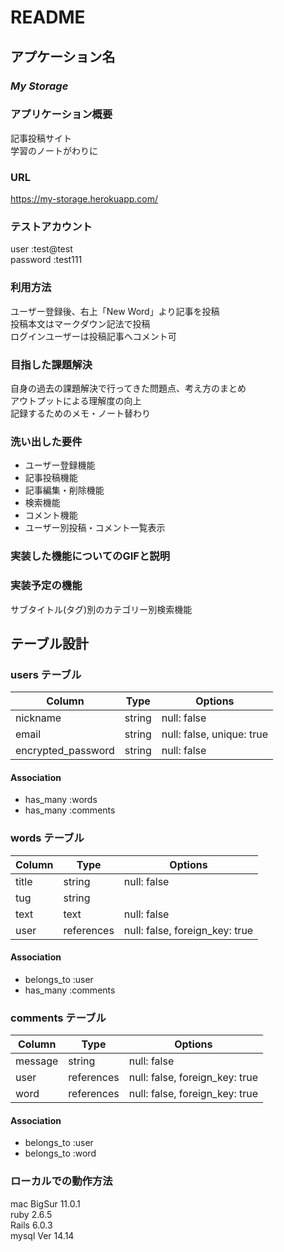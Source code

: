 # README

## アプケーション名 

### *My Storage*

### アプリケーション概要
記事投稿サイト  
学習のノートがわりに  

### URL
https://my-storage.herokuapp.com/

### テストアカウント
user      :test@test  
password  :test111

### 利用方法

ユーザー登録後、右上「New Word」より記事を投稿  
投稿本文はマークダウン記法で投稿  
ログインユーザーは投稿記事へコメント可  

### 目指した課題解決

自身の過去の課題解決で行ってきた問題点、考え方のまとめ  
アウトプットによる理解度の向上  
記録するためのメモ・ノート替わり  

### 洗い出した要件

- ユーザー登録機能
- 記事投稿機能
- 記事編集・削除機能
- 検索機能
- コメント機能
- ユーザー別投稿・コメント一覧表示

### 実装した機能についてのGIFと説明


### 実装予定の機能
サブタイトル(タグ)別のカテゴリー別検索機能

## テーブル設計

### users テーブル

| Column               | Type    | Options                   |
| -------------------- | ------- | ------------------------- |
| nickname             | string  | null: false               |
| email                | string  | null: false, unique: true | 
| encrypted_password   | string  | null: false               |

#### Association

- has_many :words
- has_many :comments



### words テーブル

| Column   | Type       | Options                        |
| -------- | ---------- | ------------------------------ |
| title    | string     | null: false                    |
| tug      | string     |                                |
| text     | text       | null: false                    |
| user     | references | null: false, foreign_key: true |


#### Association

- belongs_to :user
- has_many   :comments



### comments テーブル

| Column    | Type       | Options                           |
| --------- | ---------- | --------------------------------- |
| message   | string     | null: false                       |
| user      | references | null: false, foreign_key: true    |
| word      | references | null: false, foreign_key: true    |

#### Association

- belongs_to :user
- belongs_to :word


### ローカルでの動作方法
mac BigSur 11.0.1  
ruby 2.6.5  
Rails 6.0.3  
mysql  Ver 14.14  
